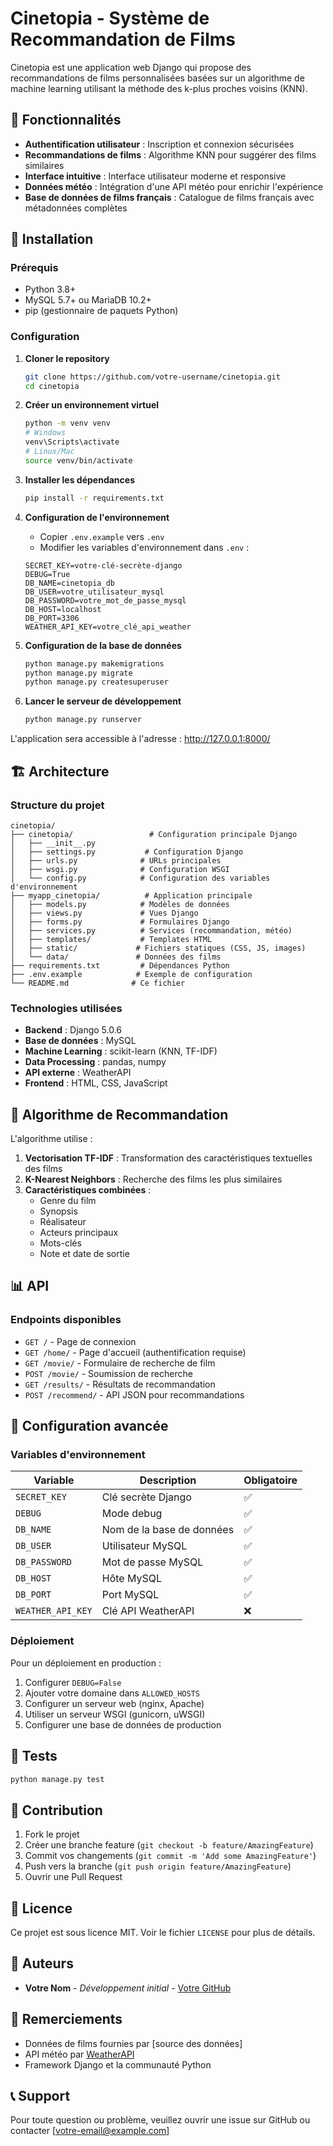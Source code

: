 # Cinetopia - Système de Recommandation de Films

Cinetopia est une application web Django qui propose des recommandations de films personnalisées basées sur un algorithme de machine learning utilisant la méthode des k-plus proches voisins (KNN).

## 🎯 Fonctionnalités

- **Authentification utilisateur** : Inscription et connexion sécurisées
- **Recommandations de films** : Algorithme KNN pour suggérer des films similaires
- **Interface intuitive** : Interface utilisateur moderne et responsive
- **Données météo** : Intégration d'une API météo pour enrichir l'expérience
- **Base de données de films français** : Catalogue de films français avec métadonnées complètes

## 🚀 Installation

### Prérequis

- Python 3.8+
- MySQL 5.7+ ou MariaDB 10.2+
- pip (gestionnaire de paquets Python)

### Configuration

1. **Cloner le repository**
   ```bash
   git clone https://github.com/votre-username/cinetopia.git
   cd cinetopia
   ```

2. **Créer un environnement virtuel**
   ```bash
   python -m venv venv
   # Windows
   venv\Scripts\activate
   # Linux/Mac
   source venv/bin/activate
   ```

3. **Installer les dépendances**
   ```bash
   pip install -r requirements.txt
   ```

4. **Configuration de l'environnement**
   - Copier `.env.example` vers `.env`
   - Modifier les variables d'environnement dans `.env` :
   ```env
   SECRET_KEY=votre-clé-secrète-django
   DEBUG=True
   DB_NAME=cinetopia_db
   DB_USER=votre_utilisateur_mysql
   DB_PASSWORD=votre_mot_de_passe_mysql
   DB_HOST=localhost
   DB_PORT=3306
   WEATHER_API_KEY=votre_clé_api_weather
   ```

5. **Configuration de la base de données**
   ```bash
   python manage.py makemigrations
   python manage.py migrate
   python manage.py createsuperuser
   ```

6. **Lancer le serveur de développement**
   ```bash
   python manage.py runserver
   ```

L'application sera accessible à l'adresse : http://127.0.0.1:8000/

## 🏗️ Architecture

### Structure du projet

```
cinetopia/
├── cinetopia/                 # Configuration principale Django
│   ├── __init__.py
│   ├── settings.py           # Configuration Django
│   ├── urls.py              # URLs principales
│   ├── wsgi.py              # Configuration WSGI
│   └── config.py            # Configuration des variables d'environnement
├── myapp_cinetopia/          # Application principale
│   ├── models.py            # Modèles de données
│   ├── views.py             # Vues Django
│   ├── forms.py             # Formulaires Django
│   ├── services.py          # Services (recommandation, météo)
│   ├── templates/           # Templates HTML
│   ├── static/             # Fichiers statiques (CSS, JS, images)
│   └── data/               # Données des films
├── requirements.txt         # Dépendances Python
├── .env.example            # Exemple de configuration
└── README.md              # Ce fichier
```

### Technologies utilisées

- **Backend** : Django 5.0.6
- **Base de données** : MySQL
- **Machine Learning** : scikit-learn (KNN, TF-IDF)
- **Data Processing** : pandas, numpy
- **API externe** : WeatherAPI
- **Frontend** : HTML, CSS, JavaScript

## 🤖 Algorithme de Recommandation

L'algorithme utilise :

1. **Vectorisation TF-IDF** : Transformation des caractéristiques textuelles des films
2. **K-Nearest Neighbors** : Recherche des films les plus similaires
3. **Caractéristiques combinées** :
   - Genre du film
   - Synopsis
   - Réalisateur
   - Acteurs principaux
   - Mots-clés
   - Note et date de sortie

## 📊 API

### Endpoints disponibles

- `GET /` - Page de connexion
- `GET /home/` - Page d'accueil (authentification requise)
- `GET /movie/` - Formulaire de recherche de film
- `POST /movie/` - Soumission de recherche
- `GET /results/` - Résultats de recommandation
- `POST /recommend/` - API JSON pour recommandations

## 🔧 Configuration avancée

### Variables d'environnement

| Variable | Description | Obligatoire |
|----------|-------------|-------------|
| `SECRET_KEY` | Clé secrète Django | ✅ |
| `DEBUG` | Mode debug | ✅ |
| `DB_NAME` | Nom de la base de données | ✅ |
| `DB_USER` | Utilisateur MySQL | ✅ |
| `DB_PASSWORD` | Mot de passe MySQL | ✅ |
| `DB_HOST` | Hôte MySQL | ✅ |
| `DB_PORT` | Port MySQL | ✅ |
| `WEATHER_API_KEY` | Clé API WeatherAPI | ❌ |

### Déploiement

Pour un déploiement en production :

1. Configurer `DEBUG=False`
2. Ajouter votre domaine dans `ALLOWED_HOSTS`
3. Configurer un serveur web (nginx, Apache)
4. Utiliser un serveur WSGI (gunicorn, uWSGI)
5. Configurer une base de données de production

## 🧪 Tests

```bash
python manage.py test
```

## 📝 Contribution

1. Fork le projet
2. Créer une branche feature (`git checkout -b feature/AmazingFeature`)
3. Commit vos changements (`git commit -m 'Add some AmazingFeature'`)
4. Push vers la branche (`git push origin feature/AmazingFeature`)
5. Ouvrir une Pull Request

## 📄 Licence

Ce projet est sous licence MIT. Voir le fichier `LICENSE` pour plus de détails.

## 👥 Auteurs

- **Votre Nom** - *Développement initial* - [Votre GitHub](https://github.com/votre-username)

## 🙏 Remerciements

- Données de films fournies par [source des données]
- API météo par [WeatherAPI](https://weatherapi.com/)
- Framework Django et la communauté Python

## 📞 Support

Pour toute question ou problème, veuillez ouvrir une issue sur GitHub ou contacter [votre-email@example.com]